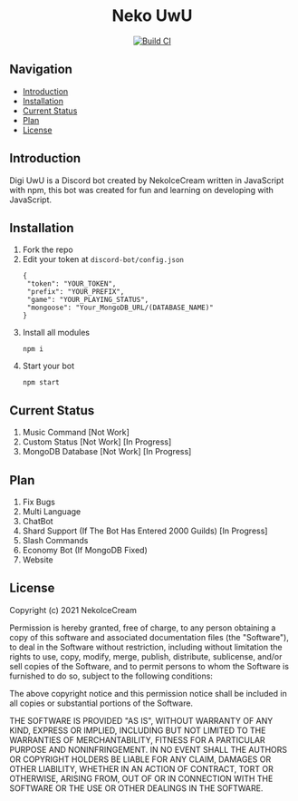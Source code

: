 <h1 align="center">Neko UwU</h1>

<div align="center">
	<a href="https://github.com/NekoIceCream/discord-bot/actions">
		<img src="https://github.com/NekoIceCream/discord-bot/actions/workflows/checker-ci.yml/badge.svg" alt="Build CI" />
	</a>
</div>

## Navigation
- [Introduction](#introduction)
- [Installation](#installation)
- [Current Status](#Current-Status)
- [Plan](#Plan)
- [License](#license)

## Introduction
Digi UwU is a Discord bot created by NekoIceCream written in JavaScript with npm, this bot was created for fun and learning on developing with JavaScript.

## Installation
1. Fork the repo
2. Edit your token at `discord-bot/config.json`
   ```
   {
    "token": "YOUR_TOKEN",
    "prefix": "YOUR_PREFIX",
    "game": "YOUR_PLAYING_STATUS",
    "mongoose": "Your_MongoDB_URL/(DATABASE_NAME)"
   }
   ```
3. Install all modules
   ```
   npm i
   ```
4. Start your bot 
   ```
   npm start
   ```

## Current Status
1. Music Command [Not Work]
2. Custom Status [Not Work] [In Progress]
3. MongoDB Database [Not Work] [In Progress]

## Plan
1. Fix Bugs
2. Multi Language
3. ChatBot
4. Shard Support (If The Bot Has Entered 2000 Guilds) [In Progress]
5. Slash Commands
6. Economy Bot (If MongoDB Fixed)
7. Website

## License
Copyright (c) 2021 NekoIceCream

Permission is hereby granted, free of charge, to any person obtaining a copy of this software and associated documentation files (the "Software"), to deal in the Software without restriction, including without limitation the rights to use, copy, modify, merge, publish, distribute, sublicense, and/or sell copies of the Software, and to permit persons to whom the Software is furnished to do so, subject to the following conditions:

The above copyright notice and this permission notice shall be included in all copies or substantial portions of the Software.

THE SOFTWARE IS PROVIDED "AS IS", WITHOUT WARRANTY OF ANY KIND, EXPRESS OR IMPLIED, INCLUDING BUT NOT LIMITED TO THE WARRANTIES OF MERCHANTABILITY, FITNESS FOR A PARTICULAR PURPOSE AND NONINFRINGEMENT. IN NO EVENT SHALL THE AUTHORS OR COPYRIGHT HOLDERS BE LIABLE FOR ANY CLAIM, DAMAGES OR OTHER LIABILITY, WHETHER IN AN ACTION OF CONTRACT, TORT OR OTHERWISE, ARISING FROM, OUT OF OR IN CONNECTION WITH THE SOFTWARE OR THE USE OR OTHER DEALINGS IN THE SOFTWARE.
